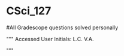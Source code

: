 # CSci_127
#All Gradescope questions solved personally

"""
Accessed User Initials: 
  L.C.
  V.A.
  
"""

